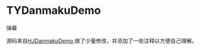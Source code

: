 # TYDanmakuDemo
弹幕

源码来自[HJDanmakuDemo](https://github.com/panghaijiao/HJDanmakuDemo),做了少量修改，并添加了一些注释以方便自己理解。
